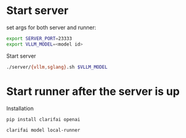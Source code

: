 # Start server

set args for both server and runner:
```bash
export SERVER_PORT=23333
export VLLM_MODEL=<model id>
```

Start server
```bash
./server/{vllm,sglang}.sh $VLLM_MODEL
```

# Start runner after the server is up

Installation
```
pip install clarifai openai
```

```bash
clarifai model local-runner
```
